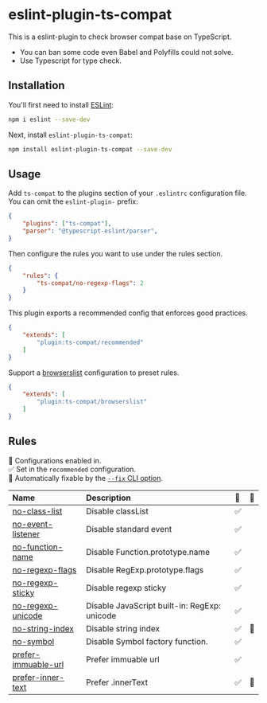 # eslint-plugin-ts-compat

This is a eslint-plugin to check browser compat base on TypeScript.

* You can ban some code even Babel and Polyfills could not solve.
* Use Typescript for type check.

## Installation

You'll first need to install [ESLint](https://eslint.org/):

```sh
npm i eslint --save-dev
```

Next, install `eslint-plugin-ts-compat`:

```sh
npm install eslint-plugin-ts-compat --save-dev
```

## Usage

Add `ts-compat` to the plugins section of your `.eslintrc` configuration file. You can omit the `eslint-plugin-` prefix:

```json
{
    "plugins": ["ts-compat"],
    "parser": "@typescript-eslint/parser",
}
```


Then configure the rules you want to use under the rules section.

```json
{
    "rules": {
        "ts-compat/no-regexp-flags": 2
    }
}
```

This plugin exports a recommended config that enforces good practices.

```json
{
    "extends": [
        "plugin:ts-compat/recommended"
    ]
}
```

Support a [browserslist](https://www.npmjs.com/package/browserslist) configuration to preset rules.

```json
{
    "extends": [
        "plugin:ts-compat/browserslist"
    ]
}
```

## Rules

<!-- begin auto-generated rules list -->

💼 Configurations enabled in.\
✅ Set in the `recommended` configuration.\
🔧 Automatically fixable by the [`--fix` CLI option](https://eslint.org/docs/user-guide/command-line-interface#--fix).

| Name                                                     | Description                                  | 💼 | 🔧 |
| :------------------------------------------------------- | :------------------------------------------- | :- | :- |
| [no-class-list](docs/rules/no-class-list.md)             | Disable classList                            | ✅  |    |
| [no-event-listener](docs/rules/no-event-listener.md)     | Disable standard event                       | ✅  |    |
| [no-function-name](docs/rules/no-function-name.md)       | Disable Function.prototype.name              | ✅  |    |
| [no-regexp-flags](docs/rules/no-regexp-flags.md)         | Disable RegExp.prototype.flags               | ✅  |    |
| [no-regexp-sticky](docs/rules/no-regexp-sticky.md)       | Disable regexp sticky                        | ✅  |    |
| [no-regexp-unicode](docs/rules/no-regexp-unicode.md)     | Disable JavaScript built-in: RegExp: unicode | ✅  |    |
| [no-string-index](docs/rules/no-string-index.md)         | Disable string index                         | ✅  | 🔧 |
| [no-symbol](docs/rules/no-symbol.md)                     | Disable Symbol factory function.             | ✅  |    |
| [prefer-immuable-url](docs/rules/prefer-immuable-url.md) | Prefer immuable url                          | ✅  |    |
| [prefer-inner-text](docs/rules/prefer-inner-text.md)     | Prefer .innerText                            | ✅  | 🔧 |

<!-- end auto-generated rules list -->


